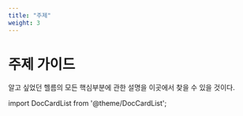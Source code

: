 ```yaml
---
title: "주제"
weight: 3
---
```


# 주제 가이드

알고 싶었던 헬름의 모든 핵심부분에 관한 설명을 이곳에서 찾을 수 있을 것이다.

import DocCardList from '@theme/DocCardList';

<DocCardList />
